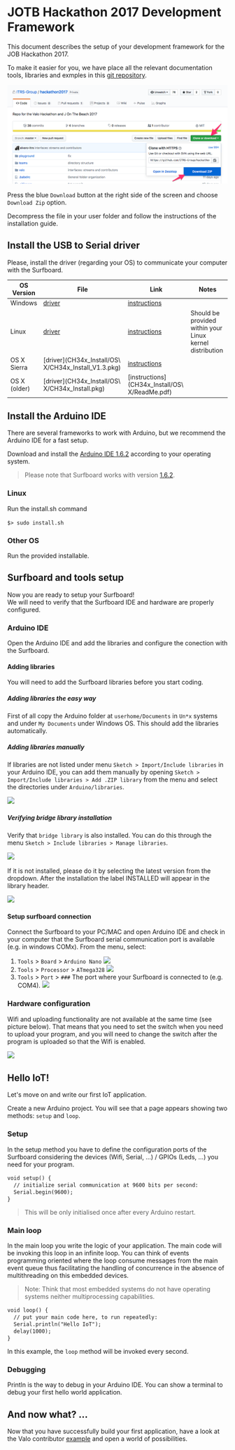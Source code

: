 # JOTB Hackathon 2017 Development Framework
This document describes the setup of your development framework for the JOB Hackathon 2017.

To make it easier for you, we have place all the relevant documentation tools, libraries and exmples in this [git repository](https://github.com/ITRS-Group/hackathon2017.git).

![](download.png)

Press the blue `Download` button at the right side of the screen and choose `Download Zip` option.

Decompress the file in your user folder and follow the instructions of the installation guide.

## Install the USB to Serial driver
Please, install the driver (regarding your OS) to communicate your computer with the Surfboard.

| OS Version | File | Link | Notes |
|------------|------|------|-------|
|Windows     | [driver](http://sparks.gogo.co.nz/assets/_site_/downloads/CH34x_Install_Windows_v3_4.zip) | [instructions](http://sparks.gogo.co.nz/ch340.html) |       |
|Linux       | [driver](http://sparks.gogo.co.nz/assets/_site_/downloads/CH340_LINUX.zip) | [instructions](http://sparks.gogo.co.nz/ch340.html) | Should be provided within your Linux kernel distribution |
|OS X Sierra |[driver](CH34x_Install/OS\ X/CH34x_Install_V1.3.pkg)|[instructions](http://www.mblock.cc/posts/run-makeblock-ch340-ch341-on-mac-os-sierra)|
|OS X (older)|[driver](CH34x_Install/OS\ X/CH34x_Install.pkg)|[instructions](CH34x_Install/OS\ X/ReadMe.pdf)|

## Install the Arduino IDE
There are several frameworks to work with Arduino, but we recommend the Arduino IDE for a fast setup.

Download and install the [Arduino IDE 1.6.2](https://www.arduino.cc/en/Main/OldSoftwareReleases#previous) according to your operating system.

> Please note that Surfboard works with version [1.6.2](https://www.arduino.cc/en/Main/OldSoftwareReleases#previous).

### Linux
Run the install.sh command

```$> sudo install.sh```

### Other OS
Run the provided installable.

## Surfboard and tools setup
Now you are ready to setup your Surfboard!  
We will need to verify that the Surfboard IDE and hardware are properly configured.

### Arduino IDE
Open the Arduino IDE and add the libraries and configure the conection with the Surfboard.

#### Adding libraries
You will need to add the Surfboard libraries before you start coding.

##### Adding libraries the easy way
First of all copy the Arduino folder at `userhome/Documents` in `Un*x` systems and under `My Documents` under Windows OS. This should add the libraries automatically. 

##### Adding libraries manually
If libraries are not listed under menu `Sketch > Import/Include libraries` in your Arduino IDE, you can add them manually by opening `Sketch > Import/Include libraries > Add .ZIP library` from the menu and select the directories under `Arduino/libraries`.

![](add_library.png)

##### Verifying bridge library installation
Verify that `bridge library` is also installed. You can do this through the menu `Sketch > Include libraries > Manage libraries`. 

![](manage_library.png)

If it is not installed, please do it by selecting the latest version from the dropdown. After the installation the label INSTALLED will appear in the library header.

![](bridge_library.png)

#### Setup surfboard connection
Connect the Surfboard to your PC/MAC and open Arduino IDE and check in your computer that the Surfboard serial communication port is available (e.g. in windows COMx).
From the menu, select:

1. `Tools` > `Board` > `Arduino Nano`
![](board.png)
2. `Tools` > `Processor` > `ATmega328`
![](processor.png)
3. `Tools` > `Port` > `###` The port where your Surfboard is connected to (e.g. COM4).
![](port.png)

### Hardware configuration
Wifi and uploading functionality are not available at the same time (see picture below). That means that you need to set the switch when you need to upload your program, and you will need to change the switch after the program is uploaded so that the Wifi is enabled.

![](wifi_flash.png)


## Hello IoT!
Let's move on and write our first IoT application.

Create a new Arduino project. You will see that a page appears showing two methods: `setup` and `loop`.

### Setup
In the setup method you have to define the configuration ports of the Surfboard considering the devices (Wifi, Serial, ...) / GPIOs (Leds, ...) you need for your program.

```
void setup() {
  // initialize serial communication at 9600 bits per second:
  Serial.begin(9600);
}
```
> This will be only initialised once after every Arduino restart.

### Main loop
In the main loop you write the logic of your application.
The main code will be invoking this loop in an infinite loop. You can think of events programming oriented where the loop consume messages from the main event queue thus facilitating the handling of concurrence in the absence of multithreading on this embedded devices.
> Note: Think that most embedded systems do not have operating systems neither multiprocessing capabilities.

```
void loop() {
  // put your main code here, to run repeatedly:
  Serial.println("Hello IoT");
  delay(1000);
}
```

In this example, the `loop` method will be invoked every second.

### Debugging
Println is the way to debug in your Arduino IDE. You can show a terminal to debug your first hello world application.

## And now what? ...
Now that you have successfully build your first application, have a look at the Valo contributor [example]() and open a world of possibilities.
